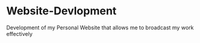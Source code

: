 # Website-Devlopment
Development of my Personal Website that allows me to broadcast my work effectively
